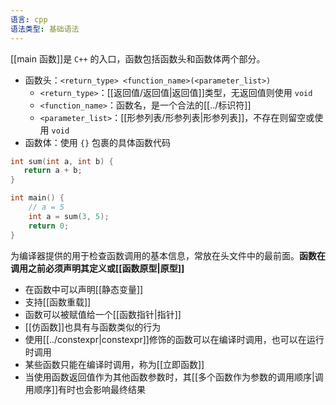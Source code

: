 ```yaml
---
语言: cpp
语法类型: 基础语法
---
```

[[main 函数]]是 `C++` 的入口，函数包括函数头和函数体两个部分。

* 函数头：`<return_type> <function_name>(<parameter_list>)`
    * `<return_type>`：[[返回值/返回值|返回值]]类型，无返回值则使用 `void`
    * `<function_name>`：函数名，是一个合法的[[../标识符]]
    * `<parameter_list>`：[[形参列表/形参列表|形参列表]]，不存在则留空或使用 `void`
* 函数体：使用 `{}` 包裹的具体函数代码

```cpp
int sum(int a, int b) {
   return a + b;
}

int main() {
    // a = 5
    int a = sum(3, 5);
    return 0;
}
```

为编译器提供的用于检查函数调用的基本信息，常放在头文件中的最前面。**函数在调用之前必须声明其定义或[[函数原型|原型]]**

- 在函数中可以声明[[静态变量]]
- 支持[[函数重载]]
- 函数可以被赋值给一个[[函数指针|指针]]
- [[仿函数]]也具有与函数类似的行为
- 使用[[../constexpr|constexpr]]修饰的函数可以在编译时调用，也可以在运行时调用
- 某些函数只能在编译时调用，称为[[立即函数]]
- 当使用函数返回值作为其他函数参数时，其[[多个函数作为参数的调用顺序|调用顺序]]有时也会影响最终结果

